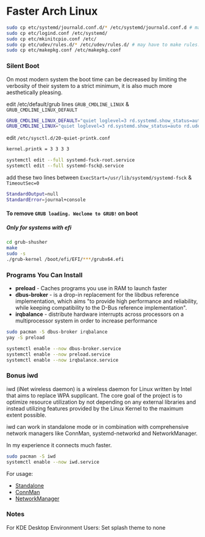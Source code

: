 # Faster Arch Linux

```sh
sudo cp etc/systemd/journald.conf.d/* /etc/systemd/journald.conf.d # may have to make journald.conf.d 
sudo cp etc/logind.conf /etc/systemd/
sudo cp etc/mkinitcpio.conf /etc/
sudo cp etc/udev/rules.d/* /etc/udev/rules.d/ # may have to make rules.d
sudo cp etc/makepkg.conf /etc/makepkg.conf
```


### Silent Boot
On most modern system the boot time can be decreased by limiting the verbosity of their system to a strict minimum, it is also much more aesthetically pleasing.

edit /etc/default/grub lines `GRUB_CMDLINE_LINUX` & `GRUB_CMDLINE_LINUX_DEFAULT`

```sh
GRUB_CMDLINE_LINUX_DEFAULT="quiet loglevel=3 rd.systemd.show_status=auto rd.udev.log_priority=3 vt.global_cursor_default=0 i915.fastboot=1"
GRUB_CMDLINE_LINUX="quiet loglevel=3 rd.systemd.show_status=auto rd.udev.log_priority=3 vt.global_cursor_default=0 i915.fastboot=1"
```

edit `/etc/sysctl.d/20-quiet-printk.conf`
```sh
kernel.printk = 3 3 3 3
```

```sh
systemctl edit --full systemd-fsck-root.service
systemctl edit --full systemd-fsck@.service
```

add these two lines between `ExecStart=/usr/lib/systemd/systemd-fsck` & `TimeoutSec=0`

```sh
StandardOutput=null
StandardError=journal+console
```

####  To remove `GRUB loading. Weclome to GRUB!` on boot
##### Only for systems with efi
```sh
cd grub-shusher
make
sudo -s
./grub-kernel /boot/efi/EFI/***/grubx64.efi
```

### Programs You Can Install
* **preload** - Caches programs you use in RAM to launch faster
* **dbus-broker** - is a drop-in replacement for the libdbus reference implementation, which aims "to provide high performance and reliability, while keeping compatibility to the D-Bus reference implementation".
* **irqbalance** - distribute hardware interrupts across processors on a multiprocessor system in order to increase performance


```sh
sudo pacman -S dbus-broker irqbalance
yay -S preload

systemctl enable --now dbus-broker.service
systemctl enable --now preload.service
systemctl enable --now irqbalance.service
```

### Bonus iwd
iwd (iNet wireless daemon) is a wireless daemon for Linux written by Intel that aims to replace WPA supplicant. The core goal of the project is to optimize resource utilization by not depending on any external libraries and instead utilizing features provided by the Linux Kernel to the maximum extent possible.

iwd can work in standalone mode or in combination with comprehensive network managers like ConnMan, systemd-networkd and NetworkManager. 

In my experience it connects much faster.

```sh
sudo pacman -S iwd
systemctl enable --now iwd.service
```

For usage:
* [Standalone](https://wiki.archlinux.org/index.php/Iwd#iwctl)
* [ConnMan](https://wiki.archlinux.org/index.php/ConnMan#Using_iwd_instead_of_wpa_supplicant)
* [NetworkManager](https://wiki.archlinux.org/index.php/NetworkManager#Using_iwd_as_the_Wi-Fi_backend)

### Notes
For KDE Desktop Environment Users:
Set splash theme to none